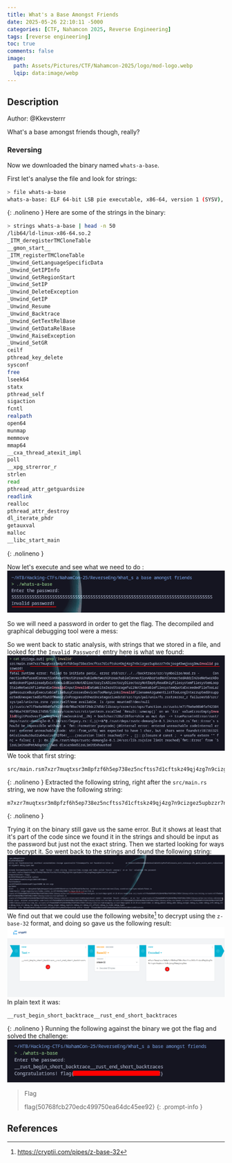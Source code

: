 ```yaml
---
title: What's a Base Amongst Friends 
date: 2025-05-26 22:10:11 -5000
categories: [CTF, Nahamcon 2025, Reverse Engineering]
tags: [reverse engineering] 
toc: true
comments: false
image:
  path: Assets/Pictures/CTF/Nahamcon-2025/logo/mod-logo.webp
  lqip: data:image/webp
---
```


## Description
Author: @Kkevsterrr  
  
What's a base amongst friends though, really?

### Reversing
Now we downloaded the binary named `whats-a-base`.

First let's analyse the file and look for strings:
```bash
> file whats-a-base 
whats-a-base: ELF 64-bit LSB pie executable, x86-64, version 1 (SYSV), dynamically linked, interpreter /lib64/ld-linux-x86-64.so.2, BuildID[sha1]=484060c717cdff4f3fd09b358136996ec7b7feaa, for GNU/Linux 3.2.0, stripped
```
{: .nolineno }
Here are some of the strings in the binary:
```bash
> strings whats-a-base | head -n 50
/lib64/ld-linux-x86-64.so.2
_ITM_deregisterTMCloneTable
__gmon_start__
_ITM_registerTMCloneTable
_Unwind_GetLanguageSpecificData
_Unwind_GetIPInfo
_Unwind_GetRegionStart
_Unwind_SetIP
_Unwind_DeleteException
_Unwind_GetIP
_Unwind_Resume
_Unwind_Backtrace
_Unwind_GetTextRelBase
_Unwind_GetDataRelBase
_Unwind_RaiseException
_Unwind_SetGR
ceilf
pthread_key_delete
sysconf
free
lseek64
statx
pthread_self
sigaction
fcntl
realpath
open64
munmap
memmove
mmap64
__cxa_thread_atexit_impl
poll
__xpg_strerror_r
strlen
read
pthread_attr_getguardsize
readlink
realloc
pthread_attr_destroy
dl_iterate_phdr
getauxval
malloc
__libc_start_main
```
{: .nolineno }

Now let's execute and see what we need to do :
![inputs](Assets/Pictures/CTF/Nahamcon-2025/inputs.png)

So we will need a password in order to get the flag.
The decompiled and graphical debugging tool were a mess:

So we went back to static analysis, with strings that we stored in a file, and looked for the `Invalid Password!` entry here is what we found:
![strings](Assets/Pictures/CTF/Nahamcon-2025/strings.png)
We took that first string:
```text
src/main.rsm7xzr7muqtxsr3m8pfzf6h5ep738ez5ncftss7d1cftskz49qj4zg7n9cizgez5upbzzr7n9cjosg45wqjosg3mu
```
{: .nolineno }
Extracted the following string, right after the `src/main.rs` string, we now have the following string:
```text
m7xzr7muqtxsr3m8pfzf6h5ep738ez5ncftss7d1cftskz49qj4zg7n9cizgez5upbzzr7n9cjosg45wqjosg3mu
```
{: .nolineno }

Trying it on the binary still gave us the same error. But it shows at least that it's part of the code since we found it in the strings and should be input as the password but just not the exact string.
Then we started looking for ways to decrypt it.
So went back to the strings and found the following string:
![z-base-32](Assets/Pictures/CTF/Nahamcon-2025/zbase.png)
We find out that we could use the following website[^1] to decrypt using the `z-base-32` format, and doing so gave us the following result:
![decoding](Assets/Pictures/CTF/Nahamcon-2025/decoding.png)
In plain text it was:
```text
__rust_begin_short_backtrace__rust_end_short_backtraces
```
{: .nolineno }
Running the following against the binary we got the flag and solved the challenge:
![flag](Assets/Pictures/CTF/Nahamcon-2025/flag-revs.png)

> Flag
>
> flag{50768fcb270edc499750ea64dc45ee92}
{: .prompt-info }

## References
[^1]: https://cryptii.com/pipes/z-base-32
